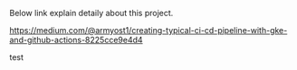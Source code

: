 Below link explain detaily about this project.

https://medium.com/@armyost1/creating-typical-ci-cd-pipeline-with-gke-and-github-actions-8225cce9e4d4

test
